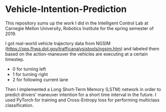 # Vehicle-Intention-Prediction
This repository sums up the work I did in the Intelligent Control Lab at Carnegie Mellon University, Robotics Institute for the spring semester of 2019.

I got real-world vehicle trajectory data from NGSIM (https://ops.fhwa.dot.gov/trafficanalysistools/ngsim.htm) and labeled them based on the action-maneuver the vehicles are executing at a certain timestep.

- 0 for turning left
- 1 for turning right
- 2 for following current lane

Then I implemented a Long Short-Term Memory (LSTM) network in order to predict drivers' maneuver intention for a short time interval in the future.
I used PyTorch for training and Cross-Entropy loss for performing multiclass classification.
